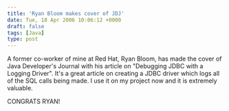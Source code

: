 ```yaml
---
title: 'Ryan Bloom makes cover of JDJ'
date: Tue, 18 Apr 2006 10:06:12 +0000
draft: false
tags: [Java]
type: post
---
```


A former co-worker of mine at Red Hat, Ryan Bloom, has made the cover of Java Developer's Journal with his article on "Debugging JDBC with a Logging Driver". It's a great article on creating a JDBC driver which logs all of the SQL calls being made. I use it on my project now and it is extremely valuable.

CONGRATS RYAN!
